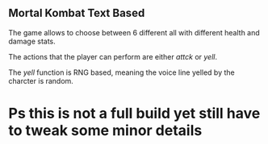 ## Mortal Kombat Text Based

The game allows to choose between 6 different all with different health and damage stats. 

The actions that the player can perform are either *attck* or *yell*.

The *yell* function is RNG based, meaning the voice line yelled by the charcter is random.

# Ps this is not a full build yet still have to tweak some minor details